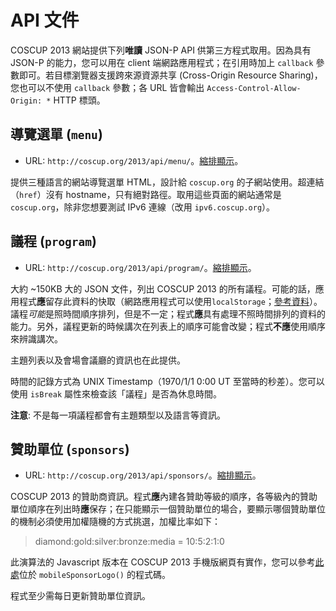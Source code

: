 # API 文件

COSCUP 2013 網站提供下列**唯讀** JSON-P API 供第三方程式取用。因為具有 JSON-P 的能力，您可以用在 client 端網路應用程式；在引用時加上 `callback` 參數即可。若目標瀏覽器支援跨來源資源共享 (Cross-Origin Resource Sharing)，您也可以不使用 `callback` 參數；各 URL 皆會輸出 `Access-Control-Allow-Origin: *` HTTP 標頭。

## 導覽選單 (`menu`)

* URL: `http://coscup.org/2013/api/menu/`。[縮排顯示](http://json-indent.appspot.com/indent?url=http://coscup.org/2013/api/menu/)。

提供三種語言的網站導覽選單 HTML，設計給 `coscup.org` 的子網站使用。超連結（`href`）沒有 hostname，只有絕對路徑。取用這些頁面的網站通常是 `coscup.org`，除非您想要測試 IPv6 連線（改用 `ipv6.coscup.org`）。

## 議程 (`program`)

* URL: `http://coscup.org/2013/api/program/`。[縮排顯示](http://json-indent.appspot.com/indent?url=http://coscup.org/2013/api/program/)。

大約 ~150KB 大的 JSON 文件，列出 COSCUP 2013 的所有議程。可能的話，應用程式**應**留存此資料的快取（網路應用程式可以使用`localStorage`；[參考資料](http://diveintohtml5.org/storage.html)）。議程*可能*是照時間順序排列，但是不一定；程式**應**具有處理不照時間排列的資料的能力。另外，議程更新的時候講次在列表上的順序可能會改變；程式**不應**使用順序來辨識講次。

主題列表以及會場會議廳的資訊也在此提供。

時間的記錄方式為 UNIX Timestamp（1970/1/1 0:00 UT 至當時的秒差）。您可以使用 `isBreak` 屬性來檢查該「議程」是否為休息時間。

**注意**: 不是每一項議程都會有主題類型以及語言等資訊。

## 贊助單位 (`sponsors`)

* URL: `http://coscup.org/2013/api/sponsors/`。[縮排顯示](http://json-indent.appspot.com/indent?url=http://coscup.org/2013/api/sponsors/)。

COSCUP 2013 的贊助商資訊。程式**應**內建各贊助等級的順序，各等級內的贊助單位順序在列出時**應**保存；在只能顯示一個贊助單位的場合，要顯示哪個贊助單位的機制必須使用加權隨機的方式挑選，加權比率如下：

> diamond:gold:silver:bronze:media = 10:5:2:1:0

此演算法的 Javascript 版本在 COSCUP 2013 手機版網頁有實作，您可以參考[此處](http://coscup.org/2013-theme/assets/script.js)位於 `mobileSponsorLogo()` 的程式碼。

程式至少需每日更新贊助單位資訊。
